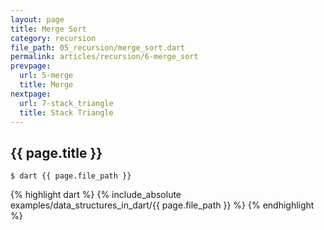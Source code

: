 ```yaml
---
layout: page
title: Merge Sort
category: recursion
file_path: 05_recursion/merge_sort.dart
permalink: articles/recursion/6-merge_sort
prevpage: 
  url: 5-merge
  title: Merge
nextpage: 
  url: 7-stack_triangle
  title: Stack Triangle
---
```


## {{ page.title }}

```terminal
$ dart {{ page.file_path }}
```      


{% highlight dart %}
{% include_absolute examples/data_structures_in_dart/{{ page.file_path }} %}
{% endhighlight %}      
  